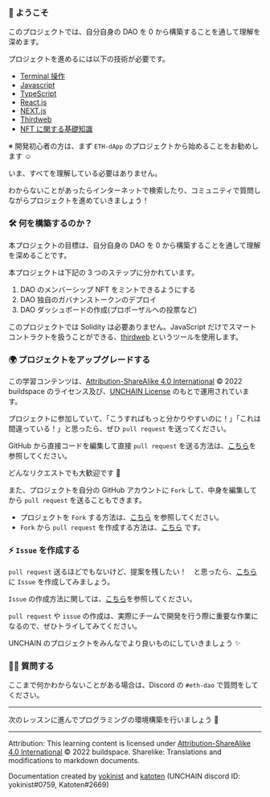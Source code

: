 ### 👋 ようこそ

このプロジェクトでは、自分自身の DAO を 0 から構築することを通して理解を深めます。

プロジェクトを進めるには以下の技術が必要です。

- [Terminal 操作](https://qiita.com/ryouzi/items/f9dee1540a04a0bfb9a3)
- [Javascript](https://developer.mozilla.org/ja/docs/Web/JavaScript)
- [TypeScript](https://www.typescriptlang.org/docs/)
- [React.js](https://ja.reactjs.org/)
- [NEXT.js](https://nextjs.org/docs)
- [Thirdweb](https://portal.thirdweb.com/)
- [NFT に関する基礎知識](https://github.com/shiftbase-xyz/UNCHAIN-projects/blob/main/docs/2-ETH-NFT-collection/ja/section-1/Lesson_1_NFT%E3%81%A8%E3%81%AF%E4%BD%95%E3%81%8B%EF%BC%9F.md)

※ 開発初心者の方は、まず `ETH-dApp` のプロジェクトから始めることをお勧めします ☺️

いま、すべてを理解している必要はありません。

わからないことがあったらインターネットで検索したり、コミュニティで質問しながらプロジェクトを進めていきましょう！


### 🛠 何を構築するのか？

本プロジェクトの目標は、自分自身の DAO を 0 から構築することを通して理解を深めることです。

本プロジェクトは下記の 3 つのステップに分かれています。

1. DAO のメンバーシップ NFT をミントできるようにする
2. DAO 独自のガバナンストークンのデプロイ
3. DAO ダッシュボードの作成(プロポーザルへの投票など)

このプロジェクトでは Solidity は必要ありません。JavaScript だけでスマートコントラクトを扱うことができる、[thirdweb](https://thirdweb.com/) というツールを使用します。


### 🌍 プロジェクトをアップグレードする

この学習コンテンツは、[Attribution-ShareAlike 4.0 International](https://creativecommons.org/licenses/by-sa/4.0/) © 2022 buildspace のライセンス及び、[UNCHAIN License](https://github.com/unchain-dev/UNCHAIN-projects/blob/main/LICENSE) のもとで運用されています。

プロジェクトに参加していて、「こうすればもっと分かりやすいのに！」「これは間違っている！」と思ったら、ぜひ `pull request` を送ってください。

GitHub から直接コードを編集して直接 `pull request` を送る方法は、[こちら](https://docs.github.com/ja/repositories/working-with-files/managing-files/editing-files#editing-files-in-another-users-repository)を参照してください。

どんなリクエストでも大歓迎です 🎉

また、プロジェクトを自分の GitHub アカウントに `Fork` して、中身を編集してから `pull request` を送ることもできます。
- プロジェクトを `Fork` する方法は、[こちら](https://docs.github.com/ja/get-started/quickstart/fork-a-repo) を参照してください。
- `Fork` から `pull request` を作成する方法は、[こちら](https://docs.github.com/ja/pull-requests/collaborating-with-pull-requests/proposing-changes-to-your-work-with-pull-requests/creating-a-pull-request-from-a-fork) です。


### ⚡️ `Issue` を作成する

`pull request` 送るほどでもないけど、提案を残したい！　と思ったら、[こちら](https://github.com/shiftbase-xyz/UNCHAIN-projects/issues) に `Issue` を作成してみましょう。

`Issue` の作成方法に関しては、[こちら](https://docs.github.com/ja/issues/tracking-your-work-with-issues/creating-an-issue)を参照してください。

`pull request` や `issue` の作成は、実際にチームで開発を行う際に重要な作業になるので、ぜひトライしてみてください。

UNCHAIN のプロジェクトをみんなでより良いものにしていきましょう ✨


### 🙋‍♂️ 質問する

ここまで何かわからないことがある場合は、Discord の `#eth-dao` で質問をしてください。

---

次のレッスンに進んでプログラミングの環境構築を行いましょう 🎉

---

Attribution: This learning content is licensed under [Attribution-ShareAlike 4.0 International](https://creativecommons.org/licenses/by-sa/4.0/) © 2022 buildspace. 
Sharelike: Translations and modifications to markdown documents.

Documentation created by [yokinist](https://github.com/yokinist) and [katoten](https://github.com/KatotenMk2) (UNCHAIN discord ID: yokinist#0759, Katoten#2669)
